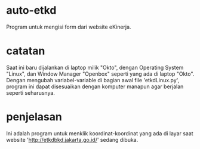 # auto-etkd
Program untuk mengisi form dari website eKinerja.

# catatan
Saat ini baru dijalankan di laptop milik "Okto", dengan Operating System "Linux", dan Window Manager "Openbox" seperti yang ada di laptop "Okto". Dengan mengubah variabel-variable di bagian awal file 'etkdLinux.py', program ini dapat disesuaikan dengan komputer manapun agar berjalan seperti seharusnya.

# penjelasan
Ini adalah program untuk menklik koordinat-koordinat yang ada di layar saat website 'http://etkdbkd.jakarta.go.id/' sedang dibuka.
